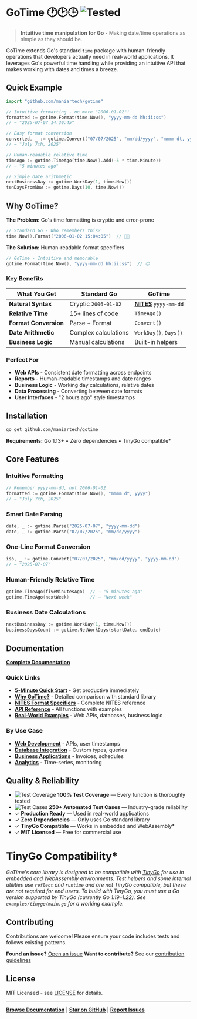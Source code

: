 # GoTime 🕐🕑🕒 ![Tested](https://img.shields.io/badge/tests-100%25%20coverage%2C%20250%2B%20cases-brightgreen?style=flat-square)

> **Intuitive time manipulation for Go** - Making date/time operations as simple as they should be.

GoTime extends Go's standard `time` package with human-friendly operations that developers actually need in real-world applications. It leverages Go's powerful time handling while providing an intuitive API that makes working with dates and times a breeze.

## Quick Example

```go
import "github.com/maniartech/gotime"

// Intuitive formatting - no more "2006-01-02"!
formatted := gotime.Format(time.Now(), "yyyy-mm-dd hh:ii:ss")
// → "2025-07-07 14:30:45"

// Easy format conversion
converted, _ := gotime.Convert("07/07/2025", "mm/dd/yyyy", "mmmm dt, yyyy")
// → "July 7th, 2025"

// Human-readable relative time
timeAgo := gotime.TimeAgo(time.Now().Add(-5 * time.Minute))
// → "5 minutes ago"

// Simple date arithmetic
nextBusinessDay := gotime.WorkDay(1, time.Now())
tenDaysFromNow := gotime.Days(10, time.Now())
```

## Why GoTime?

**The Problem:** Go's time formatting is cryptic and error-prone
```go
// Standard Go - Who remembers this?
time.Now().Format("2006-01-02 15:04:05")  // 😵‍💫
```

**The Solution:** Human-readable format specifiers
```go
// GoTime - Intuitive and memorable
gotime.Format(time.Now(), "yyyy-mm-dd hh:ii:ss")  // 😊
```

### Key Benefits

| What You Get | Standard Go | GoTime |
|-------------|-------------|---------|
| **Natural Syntax** | Cryptic `2006-01-02` | **[NITES](docs/core-concepts/nites.md)** `yyyy-mm-dd` |
| **Relative Time** | 15+ lines of code | `TimeAgo()` |
| **Format Conversion** | Parse + Format | `Convert()` |
| **Date Arithmetic** | Complex calculations | `WorkDay()`, `Days()` |
| **Business Logic** | Manual calculations | Built-in helpers |

### Perfect For

- **Web APIs** - Consistent date formatting across endpoints
- **Reports** - Human-readable timestamps and date ranges
- **Business Logic** - Working day calculations, relative dates
- **Data Processing** - Converting between date formats
- **User Interfaces** - "2 hours ago" style timestamps

## Installation

```bash
go get github.com/maniartech/gotime
```

**Requirements:** Go 1.13+ • Zero dependencies • TinyGo compatible*

## Core Features

### Intuitive Formatting
```go
// Remember yyyy-mm-dd, not 2006-01-02
formatted := gotime.Format(time.Now(), "mmmm dt, yyyy")
// → "July 7th, 2025"
```

### Smart Date Parsing
```go
date, _ := gotime.Parse("2025-07-07", "yyyy-mm-dd")
date, _ := gotime.Parse("07/07/2025", "mm/dd/yyyy")
```

### One-Line Format Conversion
```go
iso, _ := gotime.Convert("07/07/2025", "mm/dd/yyyy", "yyyy-mm-dd")
// → "2025-07-07"
```

### Human-Friendly Relative Time
```go
gotime.TimeAgo(fiveMinutesAgo)  // → "5 minutes ago"
gotime.TimeAgo(nextWeek)        // → "Next week"
```

### Business Date Calculations
```go
nextBusinessDay := gotime.WorkDay(1, time.Now())
businessDaysCount := gotime.NetWorkDays(startDate, endDate)
```

## Documentation

**[Complete Documentation](docs/)**

### Quick Links
- **[5-Minute Quick Start](docs/getting-started/quick-start.md)** - Get productive immediately
- **[Why GoTime?](docs/core-concepts/why-gotime.md)** - Detailed comparison with standard library
- **[NITES Format Specifiers](docs/core-concepts/nites.md)** - Complete NITES reference
- **[API Reference](docs/api-reference/)** - All functions with examples
- **[Real-World Examples](docs/examples/common-use-cases.md)** - Web APIs, databases, business logic

### By Use Case
- **[Web Development](docs/examples/common-use-cases.md#web-development)** - APIs, user timestamps
- **[Database Integration](docs/examples/common-use-cases.md#database-integration)** - Custom types, queries
- **[Business Applications](docs/examples/common-use-cases.md#business-applications)** - Invoices, schedules
- **[Analytics](docs/examples/common-use-cases.md#analytics-and-reporting)** - Time-series, monitoring


## Quality & Reliability

- ![Test Coverage](https://img.shields.io/badge/coverage-100%25-brightgreen?style=flat-square) **100% Test Coverage** — Every function is thoroughly tested
- ![Test Cases](https://img.shields.io/badge/tests-250%2B%20cases-blue?style=flat-square) **250+ Automated Test Cases** — Industry-grade reliability
- ✓ **Production Ready** — Used in real-world applications
- ✓ **Zero Dependencies** — Only uses Go standard library
- ✓ **TinyGo Compatible** — Works in embedded and WebAssembly*
- ✓ **MIT Licensed** — Free for commercial use

# TinyGo Compatibility*

*GoTime's core library is designed to be compatible with [TinyGo](https://tinygo.org/) for use in embedded and WebAssembly environments. Test helpers and some internal utilities use `reflect` and `runtime` and are not TinyGo compatible, but these are not required for end users. To build with TinyGo, you must use a Go version supported by TinyGo (currently Go 1.19–1.22). See `examples/tinygo/main.go` for a working example.*

## Contributing

Contributions are welcome! Please ensure your code includes tests and follows existing patterns.

**Found an issue?** [Open an issue](https://github.com/maniartech/gotime/issues)
**Want to contribute?** See our [contribution guidelines](CONTRIBUTING.md)

## License

MIT Licensed - see [LICENSE](LICENSE) for details.

---

**[Browse Documentation](docs/)** | **[Star on GitHub](https://github.com/maniartech/gotime)** | **[Report Issues](https://github.com/maniartech/gotime/issues)**
